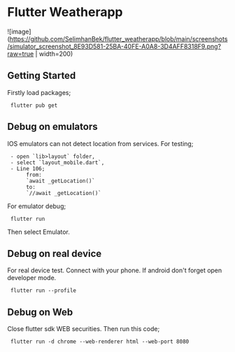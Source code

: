 # Flutter Weatherapp

![image](https://github.com/SelimhanBek/flutter_weatherapp/blob/main/screenshots/simulator_screenshot_8E93D581-25BA-40FE-A0A8-3D4AFF8318F9.png?raw=true | width=200)

## Getting Started

Firstly load packages;

     flutter pub get

## Debug on emulators
IOS emulators can not detect location from services. For testing; 

     - open `lib>layout` folder,
     - select `layout_mobile.dart`,
     - Line 106;
          from:
          `await _getLocation()`
          to:
          `//await _getLocation()`
          
For emulator debug;

     flutter run

Then select Emulator.


## Debug on real device
For real device test. Connect with your phone. If android don't forget open developer mode.

     flutter run --profile


## Debug on Web
Close flutter sdk WEB securities. Then run this code;

     flutter run -d chrome --web-renderer html --web-port 8080
